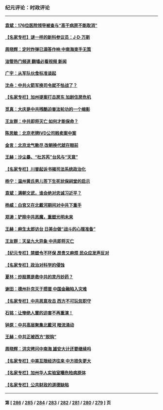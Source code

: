 ### 纪元评论：时政评论
---
#### [袁斌：176位医院领导被查与“高干病房不能取消”](../../pages/nsc1025/n14053558.md?08150330) 
#### [【名家专栏】谜一样的新科参议员：J‧D‧万斯](../../pages/nsc1025/n14053130.md?08150330) 
#### [周晓辉：定时炸弹已滴答作响 中南海束手无策](../../pages/nsc1025/n14053211.md?08150330) 
#### [油管热门频道 翻墙必看视频 新闻](ok?08150330)
#### [广宇：从军队伙食标准谈起](../../pages/nsc1025/n14053117.md?08150330) 
#### [沈舟：中共火箭军换司令就不怯战了？](../../pages/nsc1025/n14053014.md?08150330) 
#### [【名家专栏】加州提案打击房东 加剧住房危机](../../pages/nsc1025/n14052416.md?08150330) 
#### [觅真：大庆是中共残酷迫害法轮功的一个缩影](../../pages/nsc1025/n14052978.md?08150330) 
#### [王友群：中共即将灭亡 如何才能保命？](../../pages/nsc1025/n14052925.md?08150330) 
#### [陈思敏：北京老牌IVD公司贱卖案中案](../../pages/nsc1025/n14052598.md?08150330) 
#### [金言：北京龙气散尽 改朝换代就在眼前](../../pages/nsc1025/n14052580.md?08150330) 
#### [王赫：沙尘暴、“杜苏芮”台风与“天意”](../../pages/nsc1025/n14052237.md?08150330) 
#### [【名家专栏】川普起诉书揭司法系统政治化](../../pages/nsc1025/n14052410.md?08150330) 
#### [杨宁：温州黄氏男儿签下生死状保祠堂的启示](../../pages/nsc1025/n14052512.md?08150330) 
#### [袁斌：满朝文武，谁会绝对忠诚习近平？](../../pages/nsc1025/n14052166.md?08150330) 
#### [杨威：白宫又在北戴河期间对中共下重手](../../pages/nsc1025/n14051964.md?08150330) 
#### [郑涛：铲除中共恶魔，重塑光明未来](../../pages/nsc1025/n14051904.md?08150330) 
#### [王赫：麻生太郎访台 日美台做“战斗的心理准备”](../../pages/nsc1025/n14051778.md?08150330) 
#### [王友群：天呈九大异象 中共即将灭亡](../../pages/nsc1025/n14051859.md?08150330) 
#### [【纪元专栏】禁塑令不环保 昂贵又麻烦 民众应发声反对](../../pages/nsc1025/n14051843.md?08150330) 
#### [【名家专栏】政治对科学的侵蚀](../../pages/nsc1025/n14050915.md?08150330) 
#### [夏林：炒股票是救中共的灵丹妙药？](../../pages/nsc1025/n14050307.md?08150330) 
#### [谢田：德州扑克灭于掼蛋 中国金融陷入灾难](../../pages/nsc1025/n14051773.md?08150330) 
#### [【名家专栏】中共恶意攻击 西方不可玩忽职守](../../pages/nsc1025/n14050919.md?08150330) 
#### [石铭：让惨绝人寰的迫害不再重演！](../../pages/nsc1025/n14051465.md?08150330) 
#### [钟原：中共高层聚集北戴河 暗流涌动](../../pages/nsc1025/n14051235.md?08150330) 
#### [王赫：中共正被西方“脱钩”](../../pages/nsc1025/n14051216.md?08150330) 
#### [周晓辉：洪灾拷问中南海 雄安大计还要继续吗](../../pages/nsc1025/n14051035.md?08150330) 
#### [【名家专栏】中美互限经济往来 中方损失更大](../../pages/nsc1025/n14050232.md?08150330) 
#### [【名家专栏】加州华人实验室曝危险病原体](../../pages/nsc1025/n14050930.md?08150330) 
#### [【名家专栏】公共财政的道德缺陷](../../pages/nsc1025/n14048611.md?08150330) 

---
#### 第 [ [286](./286.md?08150330) / [285](./285.md?08150330) / [284](./284.md?08150330) / [283](./283.md?08150330) / [282](./282.md?08150330) / [281](./281.md?08150330) / [280](./280.md?08150330) / [279](./279.md?08150330) ] 页
